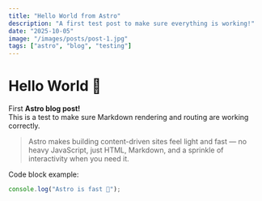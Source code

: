 ```yaml
---
title: "Hello World from Astro"
description: "A first test post to make sure everything is working!"
date: "2025-10-05"
image: "/images/posts/post-1.jpg"
tags: ["astro", "blog", "testing"]
---
```


# Hello World 👋

First **Astro blog post!**  
This is a test to make sure Markdown rendering and routing are working correctly.

> Astro makes building content-driven sites feel light and fast — no heavy JavaScript, just HTML, Markdown, and a sprinkle of interactivity when you need it.

Code block example:

```js
console.log("Astro is fast 🚀");
```

